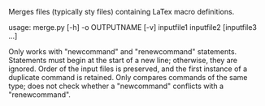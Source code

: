 Merges files (typically sty files) containing LaTex macro definitions. 

usage: merge.py [-h] -o OUTPUTNAME [-v] inputfile1 inputfile2 [inputfile3 ...]

Only works with "newcommand" and "renewcommand" statements.
Statements must begin at the start of a new line; otherwise, they are ignored.
Order of the input files is preserved, and the first instance of a duplicate command is retained.
Only compares commands of the same type; does not check whether a "newcommand" conflicts with a "renewcommand".
